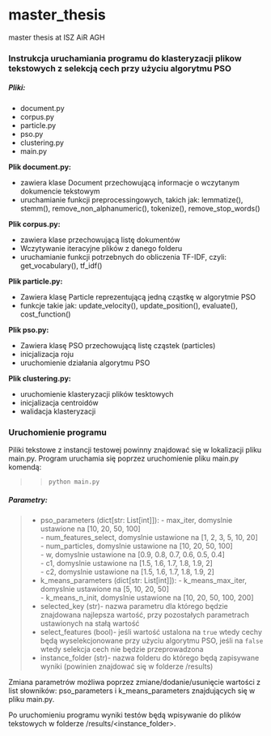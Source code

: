 # master_thesis
master thesis at ISZ AiR AGH

### **Instrukcja uruchamiania programu do klasteryzacji plikow tekstowych z selekcją cech przy użyciu algorytmu PSO** ### 

##### **Pliki:** #####
- document.py
- corpus.py
- particle.py
- pso.py
- clustering.py
- main.py

**Plik document.py:**
- zawiera klase Document przechowującą informacje o wczytanym dokumencie tekstowym
- uruchamianie funkcji preprocessingowych, takich jak: lemmatize(), stemm(), remove_non_alphanumeric(), tokenize(), remove_stop_words()

**Plik corpus.py:**
- zawiera klase przechowującą listę dokumentów 
- Wczytywanie iteracyjne plików z danego folderu
- uruchamianie funkcji potrzebnych do obliczenia TF-IDF, czyli: get_vocabulary(), tf_idf()

**Plik particle.py:**
- Zawiera klasę Particle reprezentującą jedną cząstkę w algorytmie PSO
- funkcje takie jak: update_velocity(), update_position(), evaluate(), cost_function()

**Plik pso.py:**
- Zawiera klasę PSO przechowującą listę cząstek (particles)
- inicjalizacja roju
- uruchomienie działania algorytmu PSO

**Plik clustering.py:**
- uruchomienie klasteryzacji plików tesktowych
- inicjalizacja centroidów
- walidacja klasteryzacji


### **Uruchomienie programu** ###
Piliki tekstowe z instancji testowej powinny znajdować się w lokalizacji pliku main.py. Program uruchamia się poprzez uruchomienie pliku main.py komendą: 
>> `python main.py`

##### **Parametry:** #####
> * pso_parameters (dict[str: List[int]]):
        - max_iter, domyslnie ustawione na [10, 20, 50, 100] <br>
        - num_features_select, domyslnie ustawione na [1, 2, 3, 5, 10, 20]<br>
        - num_particles, domyslnie ustawione na [10, 20, 50, 100]<br>
        - w, domyslnie ustawione na [0.9, 0.8, 0.7, 0.6, 0.5, 0.4]<br>
        - c1, domyslnie ustawione na [1.5, 1.6, 1.7, 1.8, 1.9, 2]<br>
        - c2, domyslnie ustawione na [1.5, 1.6, 1.7, 1.8, 1.9, 2]<br>
> * k_means_parameters (dict[str: List[int]]):
        - k_means_max_iter, domyslnie ustawione na [5, 10, 20, 50]<br>
        - k_means_n_init, domyslnie ustawione na [10, 20, 50, 100, 200]<br>
> * selected_key (str)- nazwa parametru dla którego będzie znajdowana najlepsza wartość, przy pozostałych parametrach ustawionych na stałą wartość
> * select_features (bool)- jeśli wartość ustalona na `true` wtedy cechy będą wyselekcjonowane przy użyciu algorytmu PSO, jeśli na `false` wtedy selekcja cech nie będzie przeprowadzona
> * instance_folder (str)- nazwa folderu do którego będą zapisywane wyniki (powinien znajdować się w folderze /results)
        
Zmiana parametrów możliwa poprzez zmiane/dodanie/usunięcie wartości z list słowników: pso_parameters i k_means_parameters znajdujących się w pliku main.py.

Po uruchomieniu programu wyniki testów będą wpisywanie do plików tekstowych w folderze /results/<instance_folder>.
